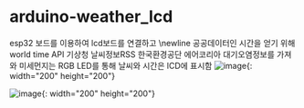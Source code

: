 # arduino-weather_lcd

esp32 보드를 이용하여 lcd보드를 연결하고 \newline
공공데이터인 시간을 얻기 위해 
world time API
기상청 날씨정보RSS 
한국환경공단 에어코리아 대기오염정보를 가져와
미세먼지는 RGB LED를 통해
날씨와 시간은 lCD에 표시함
![image](https://user-images.githubusercontent.com/126054155/220561898-02d6c63b-dbc8-4b92-ac96-77fe340c4cc1.png){: width="200" height="200"}

![image](https://user-images.githubusercontent.com/126054155/220561946-3b15325a-3d88-4f8a-8ff7-8b10aa7b1dff.png){: width="200" height="200"}

